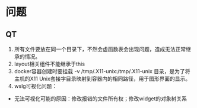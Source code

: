 # 问题
## QT
1. 所有文件要放在同一个目录下，不然会虚函数表会出现问题，造成无法正常继承的情况。
2. layout相关组件不能继承于this
3. docker容器创建时要挂载 -v /tmp/.X11-unix:/tmp/.X11-unix 目录，是为了将主机的X11 Unix套接字目录映射到容器内的相同路径，用于图形界面的显示。
4. wslg可视化问题：
- 无法可视化可能的原因：修改报错的文件所有权；修改widget的对象树关系